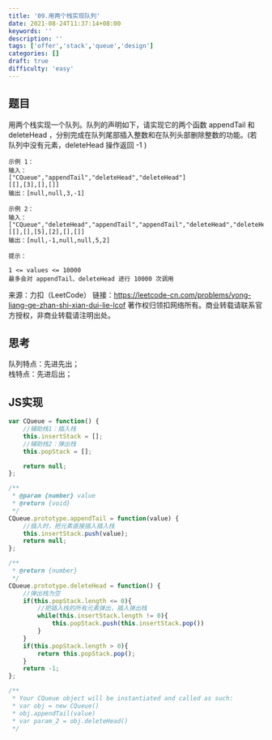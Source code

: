 ```yaml
---
title: '09.用两个栈实现队列'
date: 2021-08-24T11:37:14+08:00
keywords: ''
description: ''
tags: ['offer','stack','queue','design']
categories: []
draft: true
difficulty: 'easy'
---
```


## 题目

用两个栈实现一个队列。队列的声明如下，请实现它的两个函数 appendTail 和 deleteHead ，分别完成在队列尾部插入整数和在队列头部删除整数的功能。(若队列中没有元素，deleteHead 操作返回 -1 )

```
示例 1：
输入：
["CQueue","appendTail","deleteHead","deleteHead"]
[[],[3],[],[]]
输出：[null,null,3,-1]

示例 2：
输入：
["CQueue","deleteHead","appendTail","appendTail","deleteHead","deleteHead"]
[[],[],[5],[2],[],[]]
输出：[null,-1,null,null,5,2]

提示：

1 <= values <= 10000
最多会对 appendTail、deleteHead 进行 10000 次调用
```

来源：力扣（LeetCode）
链接：https://leetcode-cn.com/problems/yong-liang-ge-zhan-shi-xian-dui-lie-lcof
著作权归领扣网络所有。商业转载请联系官方授权，非商业转载请注明出处。


## 思考

队列特点：先进先出；  
栈特点：先进后出；  

## JS实现

```javascript
var CQueue = function() {
	//辅助栈1：插入栈
	this.insertStack = [];
	//辅助栈2：弹出栈
	this.popStack = [];

	return null;
};

/** 
 * @param {number} value
 * @return {void}
 */
CQueue.prototype.appendTail = function(value) {
	//插入时，把元素直接插入插入栈
	this.insertStack.push(value);
	return null;
};

/**
 * @return {number}
 */
CQueue.prototype.deleteHead = function() {
	//弹出栈为空
	if(this.popStack.length <= 0){
		//把插入栈的所有元素弹出，插入弹出栈
		while(this.insertStack.length != 0){
			this.popStack.push(this.insertStack.pop())
		}
	}
	if(this.popStack.length > 0){
		return this.popStack.pop();
	}
	return -1;
};

/**
 * Your CQueue object will be instantiated and called as such:
 * var obj = new CQueue()
 * obj.appendTail(value)
 * var param_2 = obj.deleteHead()
 */
```
